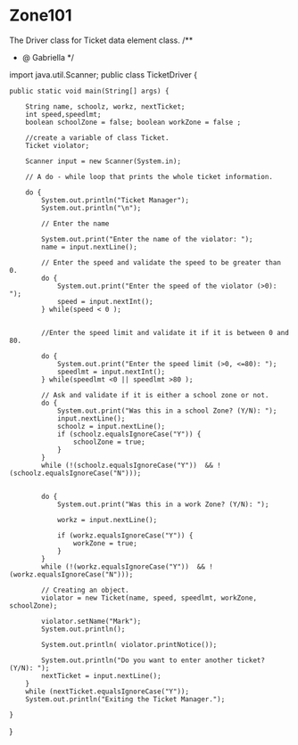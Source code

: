 # Zone101
The Driver class for Ticket data element class. 
/**
 * @ Gabriella
 */
 
import java.util.Scanner;
public class TicketDriver {


	public static void main(String[] args) {

		String name, schoolz, workz, nextTicket;
		int speed,speedlmt;
		boolean schoolZone = false; boolean workZone = false ;

		//create a variable of class Ticket. 
		Ticket violator;

		Scanner input = new Scanner(System.in);

		// A do - while loop that prints the whole ticket information.

		do {
			System.out.println("Ticket Manager");
			System.out.println("\n");

			// Enter the name

			System.out.print("Enter the name of the violator: ");
			name = input.nextLine();

			// Enter the speed and validate the speed to be greater than 0.
			do {
				System.out.print("Enter the speed of the violator (>0): ");
				speed = input.nextInt();
			} while(speed < 0 );


			//Enter the speed limit and validate it if it is between 0 and 80.

			do {
				System.out.print("Enter the speed limit (>0, <=80): ");
				speedlmt = input.nextInt();
			} while(speedlmt <0 || speedlmt >80 );

			// Ask and validate if it is either a school zone or not. 
			do {
				System.out.print("Was this in a school Zone? (Y/N): ");
				input.nextLine();
				schoolz = input.nextLine();
				if (schoolz.equalsIgnoreCase("Y")) {
					schoolZone = true;
				}
			}
			while (!(schoolz.equalsIgnoreCase("Y"))  && !(schoolz.equalsIgnoreCase("N")));


			do {
				System.out.print("Was this in a work Zone? (Y/N): ");

				workz = input.nextLine();

				if (workz.equalsIgnoreCase("Y")) {
					workZone = true;
				}
			}
			while (!(workz.equalsIgnoreCase("Y"))  && !(workz.equalsIgnoreCase("N")));

			// Creating an object.
			violator = new Ticket(name, speed, speedlmt, workZone, schoolZone);

			violator.setName("Mark");
			System.out.println();

			System.out.println( violator.printNotice());

			System.out.println("Do you want to enter another ticket? (Y/N): ");
			nextTicket = input.nextLine();
		}
		while (nextTicket.equalsIgnoreCase("Y"));
		System.out.println("Exiting the Ticket Manager.");

	}


}
